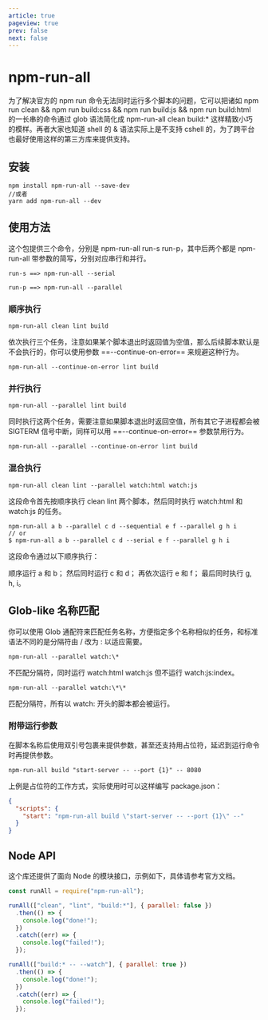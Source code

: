 ```yaml
---
article: true
pageview: true
prev: false
next: false
---
```


# npm-run-all

为了解决官方的 npm run 命令无法同时运行多个脚本的问题，它可以把诸如 npm run clean && npm run build:css && npm run build:js && npm run build:html 的一长串的命令通过 glob 语法简化成 npm-run-all clean build:\* 这样精致小巧的模样。再者大家也知道 shell 的 & 语法实际上是不支持 cshell 的，为了跨平台也最好使用这样的第三方库来提供支持。

<!-- more -->

## 安装

```shell
npm install npm-run-all --save-dev
//或者
yarn add npm-run-all --dev
```

## 使用方法

这个包提供三个命令，分别是 npm-run-all run-s run-p，其中后两个都是 npm-run-all 带参数的简写，分别对应串行和并行。

```shell
run-s ==> npm-run-all --serial

run-p ==> npm-run-all --parallel
```

### 顺序执行

```shell
npm-run-all clean lint build
```

依次执行三个任务，注意如果某个脚本退出时返回值为空值，那么后续脚本默认是不会执行的，你可以使用参数 ==--continue-on-error== 来规避这种行为。

```shell
npm-run-all --continue-on-error lint build
```

### 并行执行

```shell
npm-run-all --parallel lint build
```

同时执行这两个任务，需要注意如果脚本退出时返回空值，所有其它子进程都会被 SIGTERM 信号中断，同样可以用 ==--continue-on-error== 参数禁用行为。

```shell
npm-run-all --parallel --continue-on-error lint build
```

### 混合执行

```shell
npm-run-all clean lint --parallel watch:html watch:js
```

这段命令首先按顺序执行 clean lint 两个脚本，然后同时执行 watch:html 和 watch:js 的任务。

```shell
npm-run-all a b --parallel c d --sequential e f --parallel g h i
// or
$ npm-run-all a b --parallel c d --serial e f --parallel g h i
```

这段命令通过以下顺序执行：

顺序运行 a 和 b；
然后同时运行 c 和 d；
再依次运行 e 和 f；
最后同时执行 g, h, i。

## Glob-like 名称匹配

你可以使用 Glob 通配符来匹配任务名称，方便指定多个名称相似的任务，和标准语法不同的是分隔符由 / 改为 : 以适应需要。

```shell
npm-run-all --parallel watch:\*
```

不匹配分隔符，同时运行 watch:html watch:js 但不运行 watch:js:index。

```shell
npm-run-all --parallel watch:\*\*
```

匹配分隔符，所有以 watch: 开头的脚本都会被运行。

### 附带运行参数

在脚本名称后使用双引号包裹来提供参数，甚至还支持用占位符，延迟到运行命令时再提供参数。

```shell
npm-run-all build "start-server -- --port {1}" -- 8080
```

上例是占位符的工作方式，实际使用时可以这样编写 package.json：

```json
{
  "scripts": {
    "start": "npm-run-all build \"start-server -- --port {1}\" --"
  }
}
```

## Node API

这个库还提供了面向 Node 的模块接口，示例如下，具体请参考官方文档。

```js
const runAll = require("npm-run-all");

runAll(["clean", "lint", "build:*"], { parallel: false })
  .then(() => {
    console.log("done!");
  })
  .catch((err) => {
    console.log("failed!");
  });

runAll(["build:* -- --watch"], { parallel: true })
  .then(() => {
    console.log("done!");
  })
  .catch((err) => {
    console.log("failed!");
  });
```

```

```
